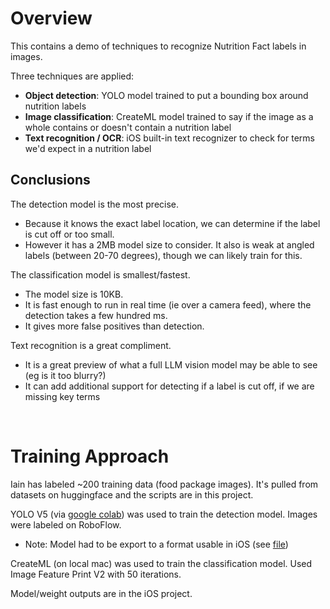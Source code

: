 # Overview

This contains a demo of techniques to recognize Nutrition Fact labels in images.

Three techniques are applied:
- **Object detection**: YOLO model trained to put a bounding box around nutrition labels
- **Image classification**: CreateML model trained to say if the image as a whole contains or doesn't contain a nutrition label
- **Text recognition / OCR**: iOS built-in text recognizer to check for terms we'd expect in a nutrition label

## Conclusions

The detection model is the most precise.
- Because it knows the exact label location, we can determine if the label is cut off or too small.
- However it has a 2MB model size to consider. It also is weak at angled labels (between 20-70 degrees), though we can likely train for this.

The classification model is smallest/fastest.
- The model size is 10KB.
- It is fast enough to run in real time (ie over a camera feed), where the detection takes a few hundred ms.
- It gives more false positives than detection.

Text recognition is a great compliment.
- It is a great preview of what a full LLM vision model may be able to see (eg is it too blurry?)
- It can add additional support for detecting if a label is cut off, if we are missing key terms

&nbsp;

# Training Approach

Iain has labeled ~200 training data (food package images). It's pulled from datasets on huggingface and the scripts are in this project.

YOLO V5 (via [google colab](https://colab.research.google.com/drive/1ercLQs1rCQbTgoLBCyqB4S9rajaGFfKt?usp=sharing)) was used to train the detection model. Images were labeled on RoboFlow.
- Note: Model had to be export to a format usable in iOS (see [file](2_convert_model.sh))

CreateML (on local mac) was used to train the classification model. Used Image Feature Print V2 with 50 iterations.

Model/weight outputs are in the iOS project.
